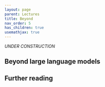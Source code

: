 ```yaml
---
layout: page
parent: Lectures
title: Beyond
nav_order: 5
has_children: true
usemathjax: true
---
```

*UNDER CONSTRUCTION*

## Beyond large language models

## Further reading
